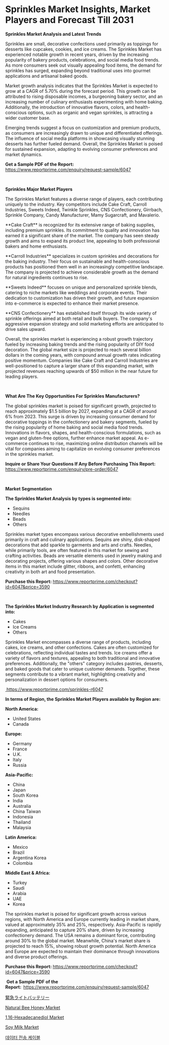 <p><h1>Sprinkles Market Insights, Market Players and Forecast Till 2031</h1></p><p><strong>Sprinkles Market Analysis and Latest Trends</strong></p>
<p><p>Sprinkles are small, decorative confections used primarily as toppings for desserts like cupcakes, cookies, and ice creams. The Sprinkles Market has experienced notable growth in recent years, driven by the increasing popularity of bakery products, celebrations, and social media food trends. As more consumers seek out visually appealing food items, the demand for sprinkles has surged, expanding beyond traditional uses into gourmet applications and artisanal baked goods.</p><p>Market growth analysis indicates that the Sprinkles Market is expected to grow at a CAGR of 5.70% during the forecast period. This growth can be attributed to rising disposable incomes, a burgeoning bakery sector, and an increasing number of culinary enthusiasts experimenting with home baking. Additionally, the introduction of innovative flavors, colors, and health-conscious options, such as organic and vegan sprinkles, is attracting a wider customer base.</p><p>Emerging trends suggest a focus on customization and premium products, as consumers are increasingly drawn to unique and differentiated offerings. The influence of social media platforms in showcasing visually stunning desserts has further fueled demand. Overall, the Sprinkles Market is poised for sustained expansion, adapting to evolving consumer preferences and market dynamics.</p></p>
<p><strong>Get a Sample PDF of the Report:&nbsp;</strong> <a href="https://www.reportprime.com/enquiry/request-sample/6047">https://www.reportprime.com/enquiry/request-sample/6047</a></p>
<p>&nbsp;</p>
<p><strong>Sprinkles Major Market Players</strong></p>
<p><p>The Sprinkles Market features a diverse range of players, each contributing uniquely to the industry. Key competitors include Cake Craft, Carroll Industries, Sweets Indeed, Twinkle Sprinkles, CNS Confectionery, Girrbach, Sprinkle Company, Candy Manufacturer, Mamy Sugarcraft, and Mavalerio.</p><p>**Cake Craft** is recognized for its extensive range of baking supplies, including premium sprinkles. Its commitment to quality and innovation has earned it a significant share of the market. The company has seen steady growth and aims to expand its product line, appealing to both professional bakers and home enthusiasts.</p><p>**Carroll Industries** specializes in custom sprinkles and decorations for the baking industry. Their focus on sustainable and health-conscious products has positioned them well in an increasingly competitive landscape. The company is projected to achieve considerable growth as the demand for natural ingredients continues to rise.</p><p>**Sweets Indeed** focuses on unique and personalized sprinkle blends, catering to niche markets like weddings and corporate events. Their dedication to customization has driven their growth, and future expansion into e-commerce is expected to enhance their market presence.</p><p>**CNS Confectionery** has established itself through its wide variety of sprinkle offerings aimed at both retail and bulk buyers. The company's aggressive expansion strategy and solid marketing efforts are anticipated to drive sales upward.</p><p>Overall, the sprinkles market is experiencing a robust growth trajectory fueled by increasing baking trends and the rising popularity of DIY food decoration. The global market size is projected to reach several billion dollars in the coming years, with compound annual growth rates indicating positive momentum. Companies like Cake Craft and Carroll Industries are well-positioned to capture a larger share of this expanding market, with projected revenues reaching upwards of $50 million in the near future for leading players.</p></p>
<p>&nbsp;</p>
<p><strong>What Are The Key Opportunities For Sprinkles Manufacturers?</strong></p>
<p><p>The global sprinkles market is poised for significant growth, projected to reach approximately $1.5 billion by 2027, expanding at a CAGR of around 6% from 2023. This surge is driven by increasing consumer demand for decorative toppings in the confectionery and bakery segments, fueled by the rising popularity of home baking and social media food trends. Innovations in flavors, shapes, and health-conscious formulations, such as vegan and gluten-free options, further enhance market appeal. As e-commerce continues to rise, maximizing online distribution channels will be vital for companies aiming to capitalize on evolving consumer preferences in the sprinkles market.</p></p>
<p><strong>Inquire or Share Your Questions If Any Before Purchasing This Report:</strong> <a href="https://www.reportprime.com/enquiry/pre-order/6047">https://www.reportprime.com/enquiry/pre-order/6047</a></p>
<p>&nbsp;</p>
<p><strong>Market Segmentation</strong></p>
<p><strong>The Sprinkles Market Analysis by types is segmented into:</strong></p>
<p><ul><li>Sequins</li><li>Needles</li><li>Beads</li><li>Others</li></ul></p>
<p><p>Sprinkles market types encompass various decorative embellishments used primarily in craft and culinary applications. Sequins are shiny, disk-shaped decorations that add sparkle to garments and arts and crafts. Needles, while primarily tools, are often featured in this market for sewing and crafting activities. Beads are versatile elements used in jewelry making and decorating projects, offering various shapes and colors. Other decorative items in this market include glitter, ribbons, and confetti, enhancing creativity in both art and food presentation.</p></p>
<p><strong>Purchase this Report:&nbsp;</strong><a href="https://www.reportprime.com/checkout?id=6047&price=3590">https://www.reportprime.com/checkout?id=6047&price=3590</a></p>
<p>&nbsp;</p>
<p><strong>The Sprinkles Market Industry Research by Application is segmented into:</strong></p>
<p><ul><li>Cakes</li><li>Ice Creams</li><li>Others</li></ul></p>
<p><p>Sprinkles Market encompasses a diverse range of products, including cakes, ice creams, and other confections. Cakes are often customized for celebrations, reflecting individual tastes and trends. Ice creams offer a variety of flavors and textures, appealing to both traditional and innovative preferences. Additionally, the "others" category includes pastries, desserts, and baked goods that cater to unique customer demands. Together, these segments contribute to a vibrant market, highlighting creativity and personalization in dessert options for consumers.</p></p>
<p><a href="https://www.reportprime.com/sprinkles-r6047">&nbsp;https://www.reportprime.com/sprinkles-r6047</a></p>
<p><strong>In terms of Region, the Sprinkles Market Players available by Region are:</strong></p>
<p>
    <p> <strong> North America: </strong>
        <ul>
            <li>United States</li>
            <li>Canada</li>
        </ul>
        </p> 
    <p> <strong> Europe: </strong>
        <ul>
            <li>Germany</li>
            <li>France</li>
            <li>U.K.</li>
            <li>Italy</li>
            <li>Russia</li>
        </ul>
        </p> 
    <p> <strong> Asia-Pacific: </strong>
        <ul>
            <li>China</li>
            <li>Japan</li>
            <li>South Korea</li>
            <li>India</li>
            <li>Australia</li>
            <li>China Taiwan</li>
            <li>Indonesia</li>
            <li>Thailand</li>
            <li>Malaysia</li>
        </ul>
        </p> 
    <p> <strong> Latin America: </strong>
        <ul>
            <li>Mexico</li>
            <li>Brazil</li>
            <li>Argentina Korea</li>
            <li>Colombia</li>
        </ul>
        </p> 
    <p> <strong> Middle East & Africa: </strong>
        <ul>
            <li>Turkey</li>
            <li>Saudi</li>
            <li>Arabia</li>
            <li>UAE</li>
            <li>Korea</li>
        </ul>
    </p>
    </p>
<p><p>The sprinkles market is poised for significant growth across various regions, with North America and Europe currently leading in market share, valued at approximately 35% and 25%, respectively. Asia-Pacific is rapidly expanding, anticipated to capture 20% share, driven by increasing confectionery demand. The USA remains a dominant force, contributing around 30% to the global market. Meanwhile, China's market share is projected to reach 15%, showing robust growth potential. North America and Europe are expected to maintain their dominance through innovations and diverse product offerings.</p></p>
<p><strong>Purchase this Report: </strong><a href="https://www.reportprime.com/checkout?id=6047&price=3590">https://www.reportprime.com/checkout?id=6047&price=3590</a></p>
<p>&nbsp;<strong>Get a Sample PDF of the Report:&nbsp;&nbsp;</strong><a href="https://www.reportprime.com/enquiry/request-sample/6047">https://www.reportprime.com/enquiry/request-sample/6047</a></p>
<p><strong></strong></p>
<p><p><a href="https://medium.com/@kathleencrooks2003/%E7%B7%8A%E6%80%A5%E7%81%AF%E3%83%90%E3%83%83%E3%83%86%E3%83%AA%E3%83%BC%E5%B8%82%E5%A0%B4%E3%81%AE%E8%A6%8F%E6%A8%A1%E3%81%AF-%E5%B9%B4%E9%96%93%E6%88%90%E9%95%B7%E7%8E%875-9-%E3%81%A7%E6%8B%A1%E5%A4%A7%E3%81%97%E3%81%A6%E3%81%8A%E3%82%8A-%E3%81%93%E3%81%AE%E3%83%AC%E3%83%9D%E3%83%BC%E3%83%88%E3%81%AF%E7%A8%AE%E9%A1%9E-%E3%82%A2%E3%83%97%E3%83%AA%E3%82%B1%E3%83%BC%E3%82%B7%E3%83%A7%E3%83%B3-%E6%88%90%E9%95%B7-%E3%81%8A%E3%82%88%E3%81%B32024%E5%B9%B4%E3%81%8B%E3%82%892031%E5%B9%B4%E3%81%BE%E3%81%A7%E3%81%AE%E4%BA%88%E6%B8%AC%E3%81%AB%E3%82%88%E3%82%8B%E5%88%86%E6%9E%90%E3%82%92%E3%82%AB%E3%83%90%E3%83%BC%E3%81%97%E3%81%A6%E3%81%84%E3%81%BE%E3%81%99-3c07ed6f4b99">緊急ライトバッテリー</a></p><p><a href="https://github.com/AshikRahman991/Market-Research-Report-List-1/blob/main/natural-bee-honey-market.md">Natural Bee Honey Market</a></p><p><a href="https://issuu.com/reportprime-2/docs/116-hexadecanediol-market-size-2030_793f7a5eb54fe5">1,16-Hexadecanediol Market</a></p><p><a href="https://medium.com/@jeniw10236654655/what-innovations-and-market-trends-are-shaping-the-soy-milk-market-723e44143e25">Soy Milk Market</a></p><p><a href="https://medium.com/@avaoneill70/%EB%8D%B0%EC%9D%B4%ED%84%B0-%EC%A0%84%EC%86%A1-%EC%BC%80%EC%9D%B4%EB%B8%94-%EC%8B%9C%EC%9E%A5-%EC%97%AD%ED%95%99-%ED%83%90%EC%83%89-%EA%B8%80%EB%A1%9C%EB%B2%8C-%ED%8A%B8%EB%A0%8C%EB%93%9C-%EB%B0%8F-%ED%96%A5%ED%9B%84-%EC%84%B1%EC%9E%A5-%EC%A0%84%EB%A7%9D-2024-2031-103%ED%8E%98%EC%9D%B4%EC%A7%80%EC%97%90-%EA%B1%B8%EC%B3%90-%EB%8B%A4%EB%A3%A8%EC%96%B4%EC%A7%90-d47c1ac168a5">데이터 전송 케이블</a></p></p>